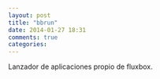 ```yaml
---
layout: post
title: "bbrun"
date: 2014-01-27 18:31
comments: true
categories: 
---
```

Lanzador de aplicaciones propio de fluxbox.

